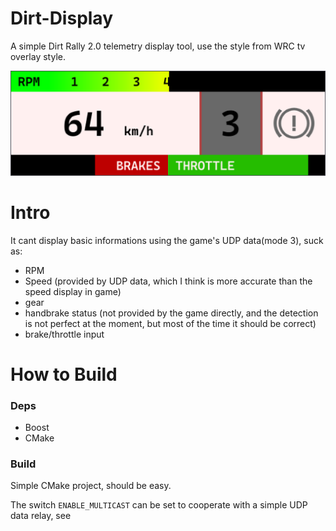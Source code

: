 # Dirt-Display

A simple Dirt Rally 2.0 telemetry display tool, use the style from WRC tv overlay style.

![ui](misc/screenshot.png)

# Intro
It cant display basic informations using the game's UDP data(mode 3), suck as:

- RPM
- Speed (provided by UDP data, which I think is more accurate than the speed display in game)
- gear
- handbrake status (not provided by the game directly, and the detection is not perfect at the moment, but most of the time it should be correct)
- brake/throttle input


# How to Build

### Deps
- Boost
- CMake

### Build
Simple CMake project, should be easy.

The switch ```ENABLE_MULTICAST``` can be set to cooperate with a simple UDP data relay, see 